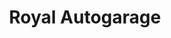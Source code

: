 ---
title: "Royal Autogarage"
url: /zuerich/royal-autogarage-goldbrunnenstrasse/
shop: Autowerkstatt
---